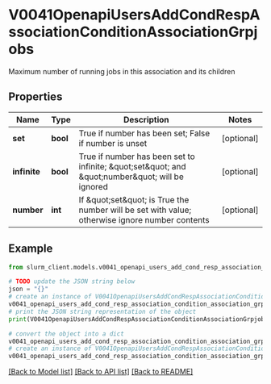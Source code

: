 # V0041OpenapiUsersAddCondRespAssociationConditionAssociationGrpjobs

Maximum number of running jobs in this association and its children

## Properties

Name | Type | Description | Notes
------------ | ------------- | ------------- | -------------
**set** | **bool** | True if number has been set; False if number is unset | [optional] 
**infinite** | **bool** | True if number has been set to infinite; \&quot;set\&quot; and \&quot;number\&quot; will be ignored | [optional] 
**number** | **int** | If \&quot;set\&quot; is True the number will be set with value; otherwise ignore number contents | [optional] 

## Example

```python
from slurm_client.models.v0041_openapi_users_add_cond_resp_association_condition_association_grpjobs import V0041OpenapiUsersAddCondRespAssociationConditionAssociationGrpjobs

# TODO update the JSON string below
json = "{}"
# create an instance of V0041OpenapiUsersAddCondRespAssociationConditionAssociationGrpjobs from a JSON string
v0041_openapi_users_add_cond_resp_association_condition_association_grpjobs_instance = V0041OpenapiUsersAddCondRespAssociationConditionAssociationGrpjobs.from_json(json)
# print the JSON string representation of the object
print(V0041OpenapiUsersAddCondRespAssociationConditionAssociationGrpjobs.to_json())

# convert the object into a dict
v0041_openapi_users_add_cond_resp_association_condition_association_grpjobs_dict = v0041_openapi_users_add_cond_resp_association_condition_association_grpjobs_instance.to_dict()
# create an instance of V0041OpenapiUsersAddCondRespAssociationConditionAssociationGrpjobs from a dict
v0041_openapi_users_add_cond_resp_association_condition_association_grpjobs_from_dict = V0041OpenapiUsersAddCondRespAssociationConditionAssociationGrpjobs.from_dict(v0041_openapi_users_add_cond_resp_association_condition_association_grpjobs_dict)
```
[[Back to Model list]](../README.md#documentation-for-models) [[Back to API list]](../README.md#documentation-for-api-endpoints) [[Back to README]](../README.md)


